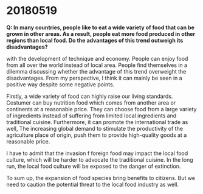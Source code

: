 # 20180519

**Q: In many countries, people like to eat a wide variety of food that can be grown in other areas. As a result, people eat more food produced in other regions than local food. Do the advantages of this trend outweigh its disadvantages?**

with the development of technique and economy. People can enjoy food from all over the world instead of local area. People find themselves in a dilemma discussing whether the advantage of this trend overweight the disadvantages. From my perspective, I think it can mainly be seen in a positive way despite some negative points.


Firstly, a wide variety of food can highly raise our living standards. Costumer can buy nutrition food which comes from another area or continents at a reasonable price. They can choose food from a large variety of ingredients instead of suffering from limited local ingredients and traditional cuisine. Furthermore, it can promote the international trade as well, The increasing global demand to stimulate the productivity of the agriculture place of origin, push them to provide high-quality goods at a reasonable price.


I have to admit that the invasion f foreign food may impact the local food culture, which will be harder to advocate the traditional cuisine. In the long run, the local food culture will be exposed to the danger of extinction.


To sum up, the expansion of food species bring benefits to citizens. But we need to caution the potential threat to the local food industry as well.